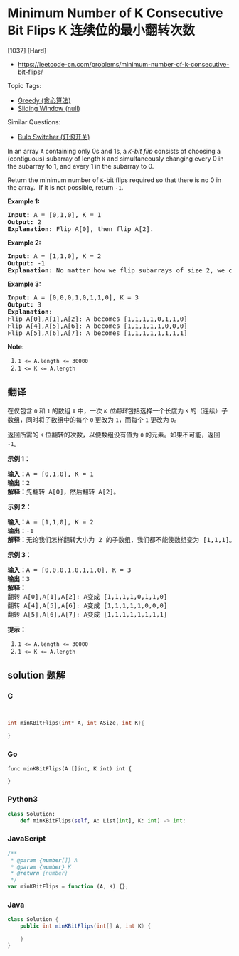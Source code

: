 # Minimum Number of K Consecutive Bit Flips K 连续位的最小翻转次数

[1037] [Hard]

- https://leetcode-cn.com/problems/minimum-number-of-k-consecutive-bit-flips/

Topic Tags:

- [Greedy (贪心算法)](https://leetcode-cn.com/tag/greedy/)
- [Sliding Window (null)](https://leetcode-cn.com/tag/sliding-window/)

Similar Questions:

- [Bulb Switcher (灯泡开关)](https://leetcode-cn.com/problems/bulb-switcher/)

In an array `A` containing only 0s and 1s, a _`K`\-bit flip_ consists of choosing a (contiguous) subarray of length `K` and simultaneously changing every 0 in the subarray to 1, and every 1 in the subarray to 0.

Return the minimum number of `K`\-bit flips required so that there is no 0 in the array.  If it is not possible, return `-1`.

**Example 1:**

<pre><strong>Input: </strong>A = <span id="example-input-1-1">[0,1,0]</span>, K = <span id="example-input-1-2">1</span>
<strong>Output: </strong><span id="example-output-1">2</span>
<strong>Explanation: </strong>Flip A[0], then flip A[2].
</pre>

**Example 2:**

<pre><strong>Input: </strong>A = <span id="example-input-2-1">[1,1,0]</span>, K = <span id="example-input-2-2">2</span>
<strong>Output: </strong><span id="example-output-2">-1</span>
<strong>Explanation:</strong>&nbsp;No matter how we flip subarrays of size 2, we can't make the array become [1,1,1].
</pre>

**Example 3:**

<pre><strong>Input: </strong>A = <span id="example-input-3-1">[0,0,0,1,0,1,1,0]</span>, K = <span id="example-input-3-2">3</span>
<strong>Output: </strong><span id="example-output-3">3</span>
<strong>Explanation:</strong>
Flip A[0],A[1],A[2]:&nbsp;A becomes [1,1,1,1,0,1,1,0]
Flip A[4],A[5],A[6]:&nbsp;A becomes [1,1,1,1,1,0,0,0]
Flip A[5],A[6],A[7]:&nbsp;A becomes [1,1,1,1,1,1,1,1]
</pre>

**Note:**

1.  `1 <= A.length <= 30000`
2.  `1 <= K <= A.length`

## 翻译

在仅包含 `0` 和 `1` 的数组 `A` 中，一次 *`K` 位翻转*包括选择一个长度为 `K` 的（连续）子数组，同时将子数组中的每个 `0` 更改为 `1`，而每个 `1` 更改为 `0`。

返回所需的 `K` 位翻转的次数，以便数组没有值为 `0` 的元素。如果不可能，返回 `-1`。

**示例 1：**

<pre><strong>输入：</strong>A = [0,1,0], K = 1
<strong>输出：</strong>2
<strong>解释：</strong>先翻转 A[0]，然后翻转 A[2]。
</pre>

**示例 2：**

<pre><strong>输入：</strong>A = [1,1,0], K = 2
<strong>输出：</strong>-1
<strong>解释：</strong>无论我们怎样翻转大小为 2 的子数组，我们都不能使数组变为 [1,1,1]。
</pre>

**示例 3：**

<pre><strong>输入：</strong>A = [0,0,0,1,0,1,1,0], K = 3
<strong>输出：</strong>3
<strong>解释：</strong>
翻转 A[0],A[1],A[2]:&nbsp;A变成 [1,1,1,1,0,1,1,0]
翻转 A[4],A[5],A[6]:&nbsp;A变成 [1,1,1,1,1,0,0,0]
翻转 A[5],A[6],A[7]:&nbsp;A变成 [1,1,1,1,1,1,1,1]
</pre>

**提示：**

1.  `1 <= A.length <= 30000`
2.  `1 <= K <= A.length`

## solution 题解

### C

```c


int minKBitFlips(int* A, int ASize, int K){

}


```

### Go

```golang
func minKBitFlips(A []int, K int) int {

}
```

### Python3

```python
class Solution:
    def minKBitFlips(self, A: List[int], K: int) -> int:

```

### JavaScript

```javascript
/**
 * @param {number[]} A
 * @param {number} K
 * @return {number}
 */
var minKBitFlips = function (A, K) {};
```

### Java

```java
class Solution {
    public int minKBitFlips(int[] A, int K) {

    }
}
```
